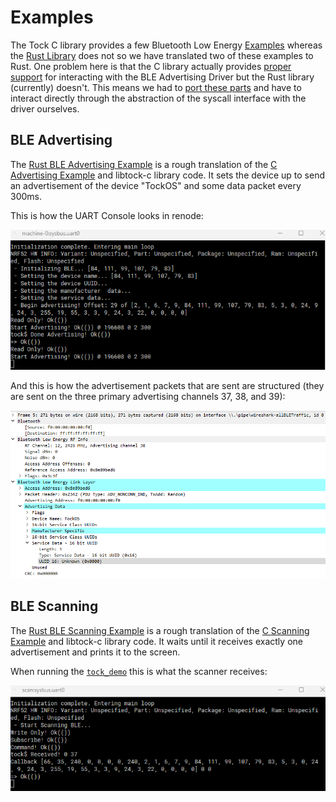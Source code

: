 # Examples

The Tock C library provides a few Bluetooth Low Energy [Examples](https://github.com/tock/libtock-c/blob/master/examples/) whereas the [Rust Library](https://github.com/tock/libtock-rs/tree/master/examples) does not so we have translated two of these examples to Rust.
One problem here is that the C library actually provides [proper support](https://github.com/tock/libtock-c/blob/master/libtock/ble.c) for interacting with the BLE Advertising Driver but the Rust library (currently) doesn't.
This means we had to [port these parts](https://github.com/Pusty/AreWeIoTYet/blob/main/tock/examples/ble.rs) and have to interact directly through the abstraction of the syscall interface with the driver ourselves.

## BLE Advertising

The [Rust BLE Advertising Example](https://github.com/Pusty/AreWeIoTYet/blob/main/tock/examples/ble_advertising.rs) is a rough translation of the [C Advertising Example](https://github.com/tock/libtock-c/blob/master/examples/ble_advertising) and libtock-c library code.
It sets the device up to send an advertisement of the device "TockOS" and some data packet every 300ms.

This is how the UART Console looks in renode:

![](advertise.png)

And this is how the advertisement packets that are sent are structured (they are sent on the three primary advertising channels 37, 38, and 39):

![](packet.png)

## BLE Scanning

The [Rust BLE Scanning Example](https://github.com/Pusty/AreWeIoTYet/blob/main/tock/examples/ble_scanning.rs) is a rough translation of the [C Scanning Example](https://github.com/tock/libtock-c/tree/master/examples/ble_passive_scanning) and libtock-c library code.
It waits until it receives exactly one advertisement and prints it to the screen.

When running the [`tock_demo`](build.html#tock_demo) this is what the scanner receives:

![](receive.png)